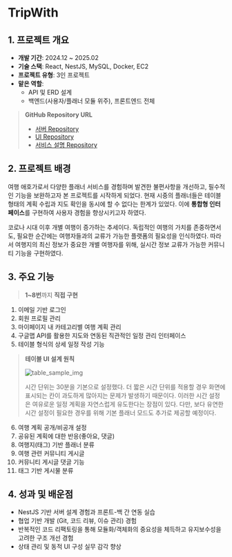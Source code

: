 # TripWith

## 1. 프로젝트 개요

-   **개발 기간**: 2024.12 ~ 2025.02
-   **기술 스택**: React, NestJS, MySQL, Docker, EC2
-   **프로젝트 유형**: 3인 프로젝트
-   **맡은 역할**:
    -   API 및 ERD 설계
    -   백엔드(사용자/플래너 모듈 위주), 프론트엔드 전체

> **GitHub Repository URL**
>
> -   [서버 Repository](https://github.com/tripwith-dev/rest-nestjs)
> -   [UI Repository](https://github.com/tripwith-dev/ui-react)
> -   [서비스 설명 Repository](https://github.com/tripwith-dev/tripwith)

## 2. 프로젝트 배경

여행 애호가로서 다양한 플래너 서비스를 경험하며 발견한 불편사항을 개선하고, 필수적인 기능을 보완하고자 본 프로젝트를 시작하게 되었다. 현재 시중의 플래너들은 테이블 형태의 계획 수립과 지도 확인을 동시에 할 수 없다는 한계가 있었다. 이에 **통합형 인터페이스**를 구현하여 사용자 경험을 향상시키고자 하였다.

코로나 시대 이후 개별 여행이 증가하는 추세이다. 독립적인 여행의 가치를 존중하면서도, 필요한 순간에는 여행자들과의 교류가 가능한 플랫폼의 필요성을 인식하였다. 따라서 여행지의 최신 정보가 중요한 개별 여행자를 위해, 실시간 정보 교류가 가능한 커뮤니티 기능을 구현하였다.

## 3. 주요 기능

> **1~8번**까지 **직접 구현**

1. 이메일 기반 로그인
2. 회원 프로필 관리
3. 마이페이지 내 카테고리별 여행 계획 관리
4. 구글맵 API를 활용한 지도와 연동된 직관적인 일정 관리 인터페이스
5. 테이블 형식의 상세 일정 작성 기능

> **테이블 UI 설계 원칙**
>
> ![table_sample_img](https://github.com/tripwith-dev/tripwith/blob/main/imgs/sample_table_img.png?raw=true)
>
> 시간 단위는 30분을 기본으로 설정했다. 더 짧은 시간 단위를 적용할 경우 화면에 표시되는 칸이 과도하게 많아지는 문제가 발생하기 때문이다. 이러한 시간 설정은 여유로운 일정 계획을 자연스럽게 유도한다는 장점이 있다. 다만, 보다 유연한 시간 설정이 필요한 경우를 위해 기본 플래너 모드도 추가로 제공할 예정이다.

6. 여행 계획 공개/비공개 설정
7. 공유된 계획에 대한 반응(좋아요, 댓글)
8. 여행지(태그) 기반 플래너 분류
9. 여행 관련 커뮤니티 게시글
10. 커뮤니티 게시글 댓글 기능
11. 태그 기반 게시물 분류

## 4. 성과 및 배운점

-   NestJS 기반 서버 설계 경험과 프론트-백 간 연동 실습
-   협업 기반 개발 (Git, 코드 리뷰, 이슈 관리) 경험
-   반복적인 코드 리팩토링을 통해 모듈화/객체화의 중요성을 체득하고 유지보수성을 고려한 구조 개선 경험
-   상태 관리 및 동적 UI 구성 실무 감각 향상
